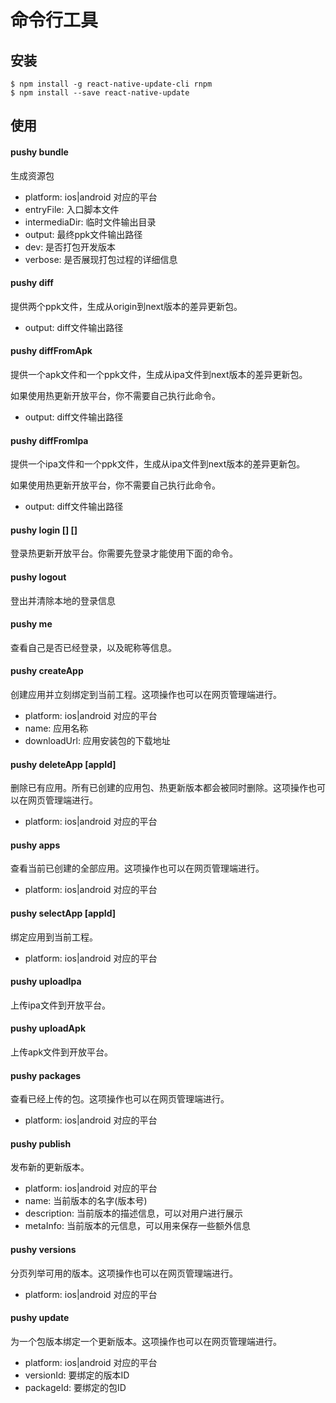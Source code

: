# 命令行工具

## 安装

```
$ npm install -g react-native-update-cli rnpm
$ npm install --save react-native-update
```

## 使用

#### pushy bundle

生成资源包

* platform: ios|android 对应的平台
* entryFile: 入口脚本文件
* intermediaDir: 临时文件输出目录
* output: 最终ppk文件输出路径
* dev: 是否打包开发版本
* verbose: 是否展现打包过程的详细信息

#### pushy diff <origin> <next>

提供两个ppk文件，生成从origin到next版本的差异更新包。

* output: diff文件输出路径

#### pushy diffFromApk <apkFile> <next>

提供一个apk文件和一个ppk文件，生成从ipa文件到next版本的差异更新包。

如果使用热更新开放平台，你不需要自己执行此命令。

* output: diff文件输出路径

#### pushy diffFromIpa <ipaFile> <next>

提供一个ipa文件和一个ppk文件，生成从ipa文件到next版本的差异更新包。

如果使用热更新开放平台，你不需要自己执行此命令。

* output: diff文件输出路径

#### pushy login [<email>] [<pwd>]

登录热更新开放平台。你需要先登录才能使用下面的命令。

#### pushy logout

登出并清除本地的登录信息

#### pushy me

查看自己是否已经登录，以及昵称等信息。

#### pushy createApp 

创建应用并立刻绑定到当前工程。这项操作也可以在网页管理端进行。

* platform: ios|android 对应的平台
* name: 应用名称
* downloadUrl: 应用安装包的下载地址

#### pushy deleteApp [appId]

删除已有应用。所有已创建的应用包、热更新版本都会被同时删除。这项操作也可以在网页管理端进行。

* platform: ios|android 对应的平台

#### pushy apps 

查看当前已创建的全部应用。这项操作也可以在网页管理端进行。

* platform: ios|android 对应的平台

#### pushy selectApp [appId]

绑定应用到当前工程。

* platform: ios|android 对应的平台

#### pushy uploadIpa <ipaFile>

上传ipa文件到开放平台。

#### pushy uploadApk <apkFile>

上传apk文件到开放平台。

#### pushy packages

查看已经上传的包。这项操作也可以在网页管理端进行。

* platform: ios|android 对应的平台

#### pushy publish <ppkFile>

发布新的更新版本。

* platform: ios|android 对应的平台
* name: 当前版本的名字(版本号)
* description: 当前版本的描述信息，可以对用户进行展示
* metaInfo: 当前版本的元信息，可以用来保存一些额外信息

#### pushy versions

分页列举可用的版本。这项操作也可以在网页管理端进行。

* platform: ios|android 对应的平台

#### pushy update

为一个包版本绑定一个更新版本。这项操作也可以在网页管理端进行。

* platform: ios|android 对应的平台
* versionId: 要绑定的版本ID
* packageId: 要绑定的包ID
